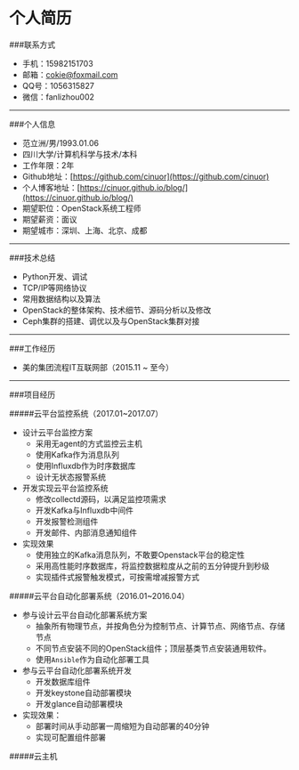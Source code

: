个人简历
=======

###联系方式
* 手机：15982151703
* 邮箱：cokie@foxmail.com
* QQ号：1056315827
* 微信：fanlizhou002
---

###个人信息
* 范立洲/男/1993.01.06
* 四川大学/计算机科学与技术/本科
* 工作年限：2年
* Github地址：[https://github.com/cinuor](https://github.com/cinuor)
* 个人博客地址：[https://cinuor.github.io/blog/](https://cinuor.github.io/blog/)
* 期望职位：OpenStack系统工程师
* 期望薪资：面议
* 期望城市：深圳、上海、北京、成都
---

###技术总结
* Python开发、调试
* TCP/IP等网络协议
* 常用数据结构以及算法
* OpenStack的整体架构、技术细节、源码分析以及修改
* Ceph集群的搭建、调优以及与OpenStack集群对接
---

###工作经历

* 美的集团流程IT互联网部（2015.11 ~ 至今）

---

###项目经历

#####云平台监控系统（2017.01~2017.07）
* 设计云平台监控方案
    - 采用无agent的方式监控云主机
    - 使用Kafka作为消息队列
    - 使用Influxdb作为时序数据库
    - 设计无状态报警系统
* 开发实现云平台监控系统
    - 修改collectd源码，以满足监控项需求
    - 开发Kafka与Influxdb中间件
    - 开发报警检测组件
    - 开发邮件、内部消息通知组件
* 实现效果
    - 使用独立的Kafka消息队列，不敢要Openstack平台的稳定性
    - 采用高性能时序数据库，将监控数据粒度从之前的五分钟提升到秒级
    - 实现插件式报警触发模式，可按需增减报警方式


#####云平台自动化部署系统（2016.01~2016.04）
* 参与设计云平台自动化部署系统方案
    - 抽象所有物理节点，并按角色分为控制节点、计算节点、网络节点、存储节点
    - 不同节点安装不同的OpenStack组件；顶层基类节点安装通用软件。
    - 使用`Ansible`作为自动化部署工具
* 参与云平台自动化部署系统开发
    - 开发数据库组件
    - 开发keystone自动部署模块
    - 开发glance自动部署模块
* 实现效果：
    - 部署时间从手动部署一周缩短为自动部署的40分钟
    - 实现可配置组件部署

#####云主机
